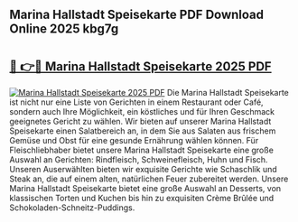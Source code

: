 ## Marina Hallstadt Speisekarte PDF Download Online 2025 kbg7g

# <h2><a href="http://gcbkm1d.nevu.top/?p=Marina+Hallstadt+Speisekarte">🔗 👉🔴 Marina Hallstadt Speisekarte 2025 PDF</a></h2>

[![Marina Hallstadt Speisekarte 2025 PDF](https://i.imgur.com/dBaPXMq.png)](http://gcbkm1d.nevu.top/?p=Marina+Hallstadt+Speisekarte)
Die Marina Hallstadt Speisekarte ist nicht nur eine Liste von Gerichten in einem Restaurant oder Café, sondern auch Ihre Möglichkeit, ein köstliches und für Ihren Geschmack geeignetes Gericht zu wählen. Wir bieten auf unserer Marina Hallstadt Speisekarte einen Salatbereich an, in dem Sie aus Salaten aus frischem Gemüse und Obst für eine gesunde Ernährung wählen können. Für Fleischliebhaber bietet unsere Marina Hallstadt Speisekarte eine große Auswahl an Gerichten: Rindfleisch, Schweinefleisch, Huhn und Fisch. Unseren Auserwählten bieten wir exquisite Gerichte wie Schaschlik und Steak an, die auf einem alten, natürlichen Feuer zubereitet werden. Unsere Marina Hallstadt Speisekarte bietet eine große Auswahl an Desserts, von klassischen Torten und Kuchen bis hin zu exquisiten Crème Brûlée und Schokoladen-Schneitz-Puddings.
